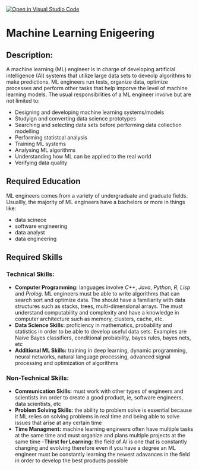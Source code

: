 [![Open in Visual Studio Code](https://classroom.github.com/assets/open-in-vscode-c66648af7eb3fe8bc4f294546bfd86ef473780cde1dea487d3c4ff354943c9ae.svg)](https://classroom.github.com/online_ide?assignment_repo_id=10094514&assignment_repo_type=AssignmentRepo)
 # Machine Learning Enigeering
 ## Description:
A machine learning (ML) engineer is in charge of developing artificial intelligence (AI) systems that utilize large data sets to deveolp algorithms to make predictions. ML engineers run tests, organize data, optimize processes and perform other tasks that help imporve the level of machine learning models. The usual responsibilities of a ML engineer involve but are not limited to:
 + Designing and developing machine learning systems/models
 + Studyign and converting data science prototypes
 + Searching and selecting data sets before performing data collection modelling
 + Performing statistcal analysis
 + Training ML systems
 + Analysing ML algorithms
 + Understanding how ML can be applied to the real world
 + Verifying data quality

 ## Required Education
ML engineers comes from a variety of undergraduate and graduate fields. Usuallly, the majority of ML engineers have a bachelors or more in things like:
- data scinece
- software engineering
- data analyst
- data engineering

## Required Skills
### Technical Skills:
- **Computer Programming:** languages involve _C++_, _Java_, _Python_, _R_, _Lisp_ and _Prolog_. ML engineers must be able to write algorithms that can search sort and optimize data. The should have a familiarity with data structures such as stacks, trees, multi-dimensional arrays. The must understand computability and complexity and have a knowledge in computer architecture such as memory, clusters, cache, etc.
- **Data Science Skills:** proficiency in mathematics, probability and statistics in order to be able to develop useful data sets. Examples are Naive Bayes classifiers, conditional probability, bayes rules, bayes nets, etc
- **Additional ML Skills:**  training in deep learning, dynamic programming, neural networks, natural language processing, advanced signal processing and optimization of algorithms
### Non-Technical Skills:
- **Communication Skills:** must work with other types of engineers and scientists inn order to create a good product, ie, software engineers, data scientists, etc
- **Problem Solving Skills:** the ability to problem solve is essential because it ML relies on solving problems in real time and being able to solve issues that arise at any certain time
- **Time Managment:** machine learning engineers often have multiple tasks at the same time and must organize and plans multiple projects at the same time
-**Thirst for Learning:** the field of AI is one that is constantly changing and evolving therefore even if you have a degree an ML engineer must be constantly learning the newest adavances in the field in order to develop the best products possible



